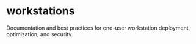 # workstations
Documentation and best practices for end-user workstation deployment, optimization, and security.
